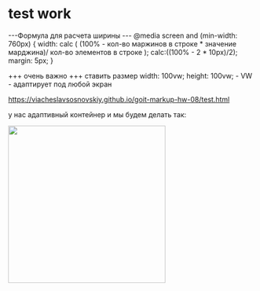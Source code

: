 # test work
---Формула для расчета ширины ---
@media screen and (min-width: 760px) {
    width: calc (
        (100% - кол-во маржинов в строке * значение марджина)/ 
        кол-во элементов в строке
    );
    calc:((100% - 2 * 10px)/2);
    margin: 5px;
}

+++ очень важно +++
 ставить размер 
 width: 100vw;
 height: 100vw; - VW - адаптирует под любой экран 
 
 
https://viacheslavsosnovskiy.github.io/goit-markup-hw-08/test.html

у нас адаптивный контейнер и мы будем делать так:
        <div class="thumb">
            <img 
                srcset="
                    img/img-2@1x.jpg 1x,
                    img/img-2@2x.jpg 2x
                " 
                src="img/img-2@1x.jpg" 
                alt=""
                width="320"/>
        </div>
